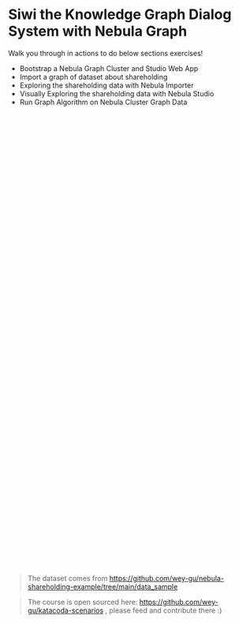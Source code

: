 # Siwi the Knowledge Graph Dialog System with Nebula Graph



Walk you through in actions to do below sections exercises!

- Bootstrap a Nebula Graph Cluster and Studio Web App
- Import a graph of dataset about shareholding
- Exploring the shareholding data with Nebula Importer
- Visually Exploring the shareholding data with Nebula Studio
- Run Graph Algorithm on Nebula Cluster Graph Data

<script src="//katacoda.com/embed.js"></script>
<div id="katacoda-scenario-shareholding"
    data-katacoda-id="wey/shareholding-ownership"
    data-katacoda-color="004d7f"
    style="height: 900px;width: 1480px; padding-top: 20px;"></div>

> The dataset comes from https://github.com/wey-gu/nebula-shareholding-example/tree/main/data_sample

> The course is open sourced here: https://github.com/wey-gu/katacoda-scenarios , please feed and contribute there :)
